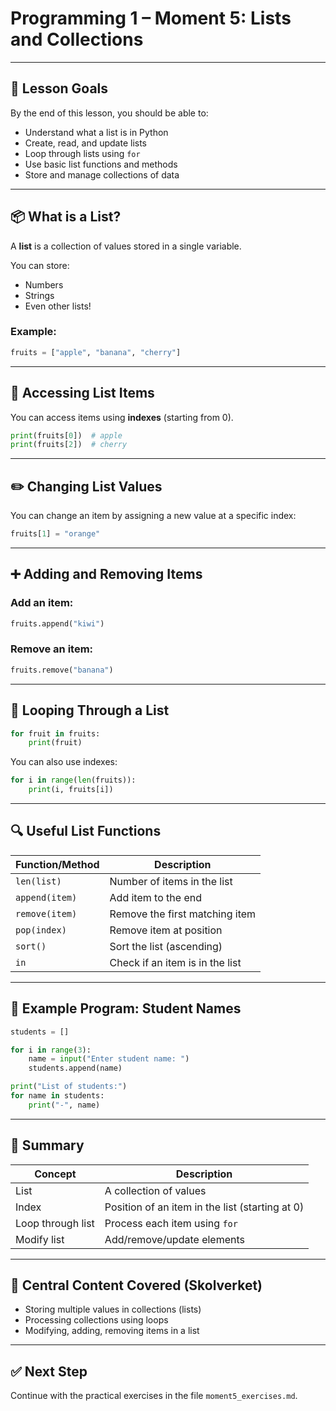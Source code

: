 # Programming 1 – Moment 5: Lists and Collections

---

## 🎯 Lesson Goals
By the end of this lesson, you should be able to:

- Understand what a list is in Python
- Create, read, and update lists
- Loop through lists using `for`
- Use basic list functions and methods
- Store and manage collections of data

---

## 📦 What is a List?

A **list** is a collection of values stored in a single variable.

You can store:
- Numbers
- Strings
- Even other lists!

### Example:
```python
fruits = ["apple", "banana", "cherry"]
```

---

## 🔢 Accessing List Items

You can access items using **indexes** (starting from 0).

```python
print(fruits[0])  # apple
print(fruits[2])  # cherry
```

---

## ✏️ Changing List Values

You can change an item by assigning a new value at a specific index:

```python
fruits[1] = "orange"
```

---

## ➕ Adding and Removing Items

### Add an item:
```python
fruits.append("kiwi")
```

### Remove an item:
```python
fruits.remove("banana")
```

---

## 🔁 Looping Through a List

```python
for fruit in fruits:
    print(fruit)
```

You can also use indexes:

```python
for i in range(len(fruits)):
    print(i, fruits[i])
```

---

## 🔍 Useful List Functions

| Function/Method       | Description                        |
|------------------------|------------------------------------|
| `len(list)`            | Number of items in the list        |
| `append(item)`         | Add item to the end                |
| `remove(item)`         | Remove the first matching item     |
| `pop(index)`           | Remove item at position            |
| `sort()`               | Sort the list (ascending)          |
| `in`                   | Check if an item is in the list    |

---

## 🧪 Example Program: Student Names

```python
students = []

for i in range(3):
    name = input("Enter student name: ")
    students.append(name)

print("List of students:")
for name in students:
    print("-", name)
```

---

## 🧩 Summary

| Concept         | Description                                  |
|------------------|----------------------------------------------|
| List             | A collection of values                      |
| Index            | Position of an item in the list (starting at 0) |
| Loop through list| Process each item using `for`               |
| Modify list      | Add/remove/update elements                  |

---

## 📌 Central Content Covered (Skolverket)

- Storing multiple values in collections (lists)
- Processing collections using loops
- Modifying, adding, removing items in a list

---

## ✅ Next Step
Continue with the practical exercises in the file `moment5_exercises.md`.

